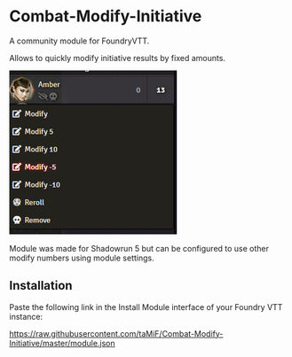 # Combat-Modify-Initiative
A community module for FoundryVTT.

Allows to quickly modify initiative results by fixed amounts.

![Context](context.png)

Module was made for Shadowrun 5 but can be configured to use other modify numbers using module settings.

## Installation

Paste the following link in the Install Module interface of your Foundry VTT instance:

https://raw.githubusercontent.com/taMiF/Combat-Modify-Initiative/master/module.json
